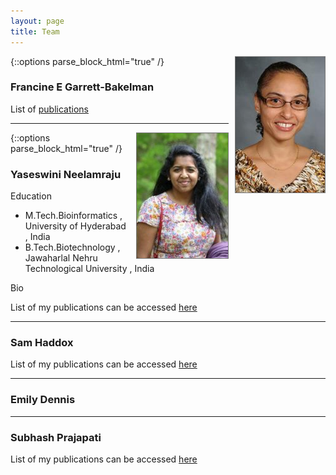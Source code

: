 ```yaml
---
layout: page
title: Team
---
```


<div style="float:right; text-align:center; margin-left:10px;">
<img src="images/FGB.png" style="border: 1px solid #777777">
</div>
{::options parse_block_html="true" /}

### Francine E Garrett-Bakelman

List of [publications][FGB_pubmed]

----

<div style="float:right; text-align:center; margin-left:10px;">
<img src="images/YN.jpg" style="border: 1px solid #777777">
</div>
{::options parse_block_html="true" /}

### Yaseswini Neelamraju

Education

- M.Tech.Bioinformatics , University of Hyderabad , India
- B.Tech.Biotechnology , Jawaharlal Nehru Technological University , India

Bio

List of my publications can be accessed [here][YN_pubmed]

----

### Sam Haddox


List of my publications can be accessed [here][SH_pubmed]

----

### Emily Dennis

----

### Subhash Prajapati

List of my publications can be accessed [here][SP_pubmed]


<!-- Pubmed Links in alphabetical order -->
[FGB_pubmed]: https://www.ncbi.nlm.nih.gov/pubmed/?term=garrett-bakelman%2C+francine
[SH_pubmed]: https://www.ncbi.nlm.nih.gov/pubmed/?term=haddox%2C+sam
[SP_pubmed]: https://www.ncbi.nlm.nih.gov/pubmed/?term=prajapati%2C+subhash
[YN_pubmed]: https://www.ncbi.nlm.nih.gov/pubmed/?term=neelamraju%2C+yaseswini



